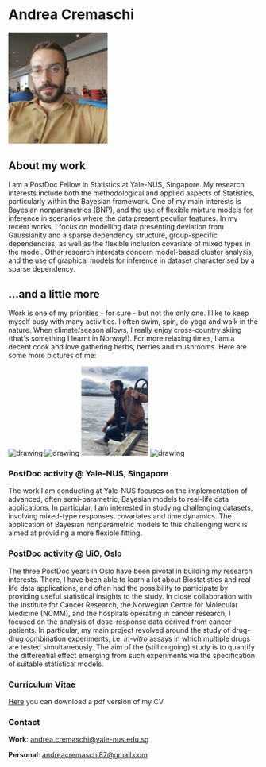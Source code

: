 # Andrea Cremaschi
<img src="MainFig.jpg" alt="drawing" width="200"/>

## About my work
I am a PostDoc Fellow in Statistics at Yale-NUS, Singapore.
My research interests include both the methodological and applied aspects of Statistics,
particularly within the Bayesian framework.
One of my main interests is Bayesian nonparametrics (BNP), and the use of flexible mixture
models for inference in scenarios where the data present peculiar features. In my recent
works, I focus on modelling data presenting deviation from Gaussianity and a sparse
dependency structure, group-specific dependencies, as well as the flexible inclusion covariate of
mixed types in the model. Other research interests concern model-based cluster analysis, and the use of graphical models for inference in dataset characterised by a sparse dependency.

## ...and a little more
Work is one of my priorities - for sure - but not the only one. I like to keep myself busy with many activities. I often swim, spin, do yoga and walk in the nature. When climate/season allows, I really enjoy cross-country skiing (that's something I learnt in Norway!). For more relaxing times, I am a decent cook and love gathering herbs, berries and mushrooms. Here are some more pictures of me:

<img src="subFig2.jpg" alt="drawing" width="135"/>  <img src="subFig3.jpg" alt="drawing" width="135"/>  <img src="subFig4.jpg" alt="drawing" width="135"/> <img src="subFig5.jpg" alt="drawing" width="135"/>

### PostDoc activity @ Yale-NUS, Singapore
The work I am conducting at Yale-NUS focuses on the implementation of advanced, often semi-parametric, Bayesian models to real-life data applications. In particular, I am interested in studying challenging datasets, involving mixed-type responses, covariates and time dynamics. The application of Bayesian nonparametric models to this challenging work is aimed at providing a more flexible fitting.

### PostDoc activity @ UiO, Oslo
The three PostDoc years in Oslo have been pivotal in building my research interests. There, I have been able to learn a lot about Biostatistics and real-life data applications, and often had the possibility to participate by providing useful statistical insights to the study.
In close collaboration with the Institute for Cancer Research, the Norwegian Centre for Molecular Medicine (NCMM), and the hospitals operating in cancer research, I focused on the analysis of dose-response data derived from cancer patients. In particular, my main project revolved around the study of drug-drug combination experiments, i.e. _in-vitro_ assays in which multiple drugs are tested simultaneously. The aim of the (still ongoing) study is to quantify the differential effect emerging from such experiments via the specification of suitable statistical models. 

### Curriculum Vitae
[Here](https://github.com/AndCre87/andreacremaschi.github.io/raw/master/EuropeCV_Cremaschi.pdf) you can download a pdf version of my CV


### Contact
**Work**: andrea.cremaschi@yale-nus.edu.sg

**Personal**: andreacremaschi87@gmail.com

